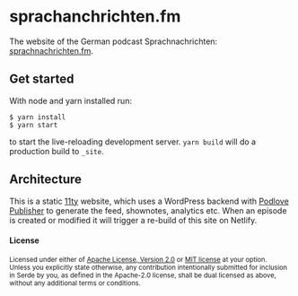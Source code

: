 # sprachanchrichten.fm

The website of the German podcast Sprachnachrichten: 
[sprachnachrichten.fm](https://sprachnachrichten.fm).

## Get started

With node and yarn installed run:

```
$ yarn install
$ yarn start
```

to start the live-reloading development server. `yarn build` will do a 
production build to `_site`.

## Architecture

This is a static [11ty](https://www.11ty.dev) website, which uses a WordPress
backend with [Podlove Publisher](https://publisher.podlove.org) to generate the 
feed, shownotes, analytics etc. When an episode is created or modified it will
trigger a re-build of this site on Netlify.

#### License

<sup>
Licensed under either of <a href="LICENSE-APACHE">Apache License, Version
2.0</a> or <a href="LICENSE-MIT">MIT license</a> at your option.
</sup>

<br>

<sub>
Unless you explicitly state otherwise, any contribution intentionally submitted
for inclusion in Serde by you, as defined in the Apache-2.0 license, shall be
dual licensed as above, without any additional terms or conditions.
</sub>
